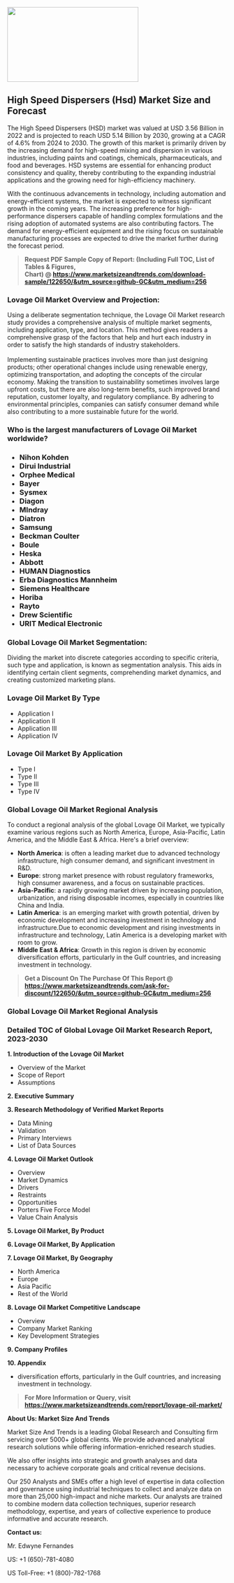 <p><img class="alignnone size-medium wp-image-20088" src="https://ffe5etoiles.com/wp-content/uploads/2024/12/MST1-300x171.png" alt="" width="300" height="171" /></p><h2>High Speed Dispersers (Hsd) Market Size and Forecast</h2><p>The High Speed Dispersers (HSD) market was valued at USD 3.56 Billion in 2022 and is projected to reach USD 5.14 Billion by 2030, growing at a CAGR of 4.6% from 2024 to 2030. The growth of this market is primarily driven by the increasing demand for high-speed mixing and dispersion in various industries, including paints and coatings, chemicals, pharmaceuticals, and food and beverages. HSD systems are essential for enhancing product consistency and quality, thereby contributing to the expanding industrial applications and the growing need for high-efficiency machinery.</p><p>With the continuous advancements in technology, including automation and energy-efficient systems, the market is expected to witness significant growth in the coming years. The increasing preference for high-performance dispersers capable of handling complex formulations and the rising adoption of automated systems are also contributing factors. The demand for energy-efficient equipment and the rising focus on sustainable manufacturing processes are expected to drive the market further during the forecast period.</p></p><blockquote id="" class=""><strong>Request PDF Sample Copy of Report: (Including Full TOC, List of Tables &amp; Figures, Chart)&nbsp;@&nbsp;<strong><a href="https://www.marketsizeandtrends.com/download-sample/122650/&utm_source=github-GC&utm_medium=256" target="_blank">https://www.marketsizeandtrends.com/download-sample/122650/&utm_source=github-GC&utm_medium=256</a></strong></strong></blockquote><h3 id="" class="">Lovage Oil Market&nbsp;Overview and Projection:</h3><p id="" class="">Using a deliberate segmentation technique, the Lovage Oil Market research study provides a comprehensive analysis of multiple market segments, including application, type, and location. This method gives readers a comprehensive grasp of the factors that help and hurt each industry in order to satisfy the high standards of industry stakeholders. <br /> <br />Implementing sustainable practices involves more than just designing products; other operational changes include using renewable energy, optimizing transportation, and adopting the concepts of the circular economy. Making the transition to sustainability sometimes involves large upfront costs, but there are also long-term benefits, such improved brand reputation, customer loyalty, and regulatory compliance. By adhering to environmental principles, companies can satisfy consumer demand while also contributing to a more sustainable future for the world.</p><h3 id="" class="">Who is the largest manufacturers of&nbsp;Lovage Oil Market worldwide?</h3><h3 class=""><p><ul><li>Nihon Kohden </li><li> Dirui Industrial </li><li> Orphee Medical </li><li> Bayer </li><li> Sysmex </li><li> Diagon </li><li> MIndray </li><li> Diatron </li><li> Samsung </li><li> Beckman Coulter </li><li> Boule </li><li> Heska </li><li> Abbott </li><li> HUMAN Diagnostics </li><li> Erba Diagnostics Mannheim </li><li> Siemens Healthcare </li><li> Horiba </li><li> Rayto </li><li> Drew Scientific </li><li> URIT Medical Electronic</li></ul></p></h3><h3 id="" class="">Global&nbsp;Lovage Oil Market Segmentation:</h3><p id="" class="">Dividing the market into discrete categories according to specific criteria, such type and application, is known as segmentation analysis. This aids in identifying certain client segments, comprehending market dynamics, and creating customized marketing plans.</p><h3 id="" class="">Lovage Oil Market&nbsp;By Type</h3><p><p><ul><li>Application I </li><li> Application II </li><li> Application III </li><li> Application IV</p></li></ul></p></p><h3 id="" class="">Lovage Oil Market&nbsp;By Application</h3><p class=""><p><ul><li>Type I </li><li> Type II </li><li> Type III </li><li> Type IV</li></ul></p></p><h3 id="" class="">Global Lovage Oil Market Regional Analysis</h3><p id="" class="">To conduct a regional analysis of the global Lovage Oil Market, we typically examine various regions such as North America, Europe, Asia-Pacific, Latin America, and the Middle East &amp; Africa. Here's a brief overview:</p><ul><li><strong>North America</strong>: is often a leading market due to advanced technology infrastructure, high consumer demand, and significant investment in R&amp;D.</li><li><strong>Europe</strong>: strong market presence with robust regulatory frameworks, high consumer awareness, and a focus on sustainable practices.</li><li><strong>Asia-Pacific</strong>: a rapidly growing market driven by increasing population, urbanization, and rising disposable incomes, especially in countries like China and India.</li><li><strong>Latin America</strong>: is an emerging market with growth potential, driven by economic development and increasing investment in technology and infrastructure.Due to economic development and rising investments in infrastructure and technology, Latin America is a developing market with room to grow.</li><li><strong>Middle East &amp; Africa</strong>: Growth in this region is driven by economic diversification efforts, particularly in the Gulf countries, and increasing investment in technology.</li></ul><blockquote id="" class=""><strong>Get a Discount On The Purchase Of This Report @ <strong><a href="https://www.marketsizeandtrends.com/ask-for-discount/122650/&utm_source=github-GC&utm_medium=256" target="_blank">https://www.marketsizeandtrends.com/ask-for-discount/122650/&utm_source=github-GC&utm_medium=256</a></strong></strong></blockquote><h3 id="" class="">Global Lovage Oil Market Regional Analysis</h3><h3 id="" class="">Detailed TOC of Global Lovage Oil Market Research Report, 2023-2030</h3><p id="" class=""><strong>1. Introduction of the Lovage Oil Market</strong></p><ul><li>Overview of the Market</li><li>Scope of Report</li><li>Assumptions</li></ul><p id="" class=""><strong>2. Executive Summary</strong></p><p id="" class=""><strong>3. Research Methodology of Verified Market Reports</strong></p><ul><li>Data Mining</li><li>Validation</li><li>Primary Interviews</li><li>List of Data Sources</li></ul><p id="" class=""><strong>4. Lovage Oil Market Outlook</strong></p><ul><li>Overview</li><li>Market Dynamics</li><li>Drivers</li><li>Restraints</li><li>Opportunities</li><li>Porters Five Force Model</li><li>Value Chain Analysis</li></ul><p id="" class=""><strong>5. Lovage Oil Market, By Product</strong></p><p id="" class=""><strong>6. Lovage Oil Market, By Application</strong></p><p id="" class=""><strong>7. Lovage Oil Market, By Geography</strong></p><ul><li>North America</li><li>Europe</li><li>Asia Pacific</li><li>Rest of the World</li></ul><p id="" class=""><strong>8. Lovage Oil Market Competitive Landscape</strong></p><ul><li>Overview</li><li>Company Market Ranking</li><li>Key Development Strategies</li></ul><p id="" class=""><strong>9. Company Profiles</strong></p><p id="" class=""><strong>10. Appendix</strong></p><ul><li>diversification efforts, particularly in the Gulf countries, and increasing investment in technology.</li></ul><blockquote id="" class=""><strong>For More Information or Query, visit <strong><strong><a href="https://www.marketsizeandtrends.com/report/lovage-oil-market/" target="_blank">https://www.marketsizeandtrends.com/report/lovage-oil-market/</a></strong></strong></strong></blockquote><p id="" class=""><strong>About Us: Market Size And Trends</strong></p><p id="" class="">Market Size And Trends is a leading Global Research and Consulting firm servicing over 5000+ global clients. We provide advanced analytical research solutions while offering information-enriched research studies.</p><p id="" class="">We also offer insights into strategic and growth analyses and data necessary to achieve corporate goals and critical revenue decisions.</p><p id="" class="">Our 250 Analysts and SMEs offer a high level of expertise in data collection and governance using industrial techniques to collect and analyze data on more than 25,000 high-impact and niche markets. Our analysts are trained to combine modern data collection techniques, superior research methodology, expertise, and years of collective experience to produce informative and accurate research.</p><p id="" class=""><strong>Contact us:</strong></p><p id="" class="">Mr. Edwyne Fernandes</p><p id="" class="">US: +1 (650)-781-4080</p><p id="" class="">US Toll-Free: +1 (800)-782-1768</p>
